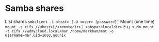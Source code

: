 # Samba shares
List shares
`smbclient -L <host> [-U <user> [password]]`
Mount (one time)
`mount -t cifs //<host>[/<remotedir>] <abspathlocaldir>`
E.g.
`sudo mount -t cifs //wdmycloud.local/mar /home/markham/mnt -o username=mar,uid=1000,nounix`
<!--stackedit_data:
eyJoaXN0b3J5IjpbLTQ4ODE1MjUyNiwtNTU3NDAzMTkxXX0=
-->
